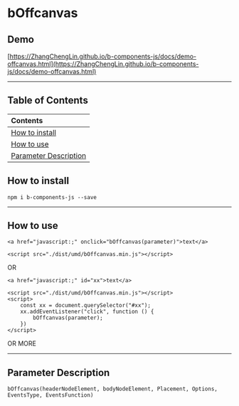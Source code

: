 # bOffcanvas

## Demo

[https://ZhangChengLin.github.io/b-components-js/docs/demo-offcanvas.html](https://ZhangChengLin.github.io/b-components-js/docs/demo-offcanvas.html)

---

## Table of Contents

| Contents                                        |
|:------------------------------------------------|
| [How to install](#how-to-install)               |
| [How to use](#how-to-use)                       |
| [Parameter Description](#parameter-description) |

## How to install

```
npm i b-components-js --save
```

---

## How to use

```
<a href="javascript:;" onclick="bOffcanvas(parameter)">text</a>

<script src="./dist/umd/bOffcanvas.min.js"></script>
```

OR

```
<a href="javascript:;" id="xx">text</a>

<script src="./dist/umd/bOffcanvas.min.js"></script>
<script>
    const xx = document.querySelector("#xx");
    xx.addEventListener("click", function () {
        bOffcanvas(parameter);
    })
</script>
```

OR MORE


---

## Parameter Description

```
bOffcanvas(headerNodeElement, bodyNodeElement, Placement, Options, EventsType, EventsFunction)
```
